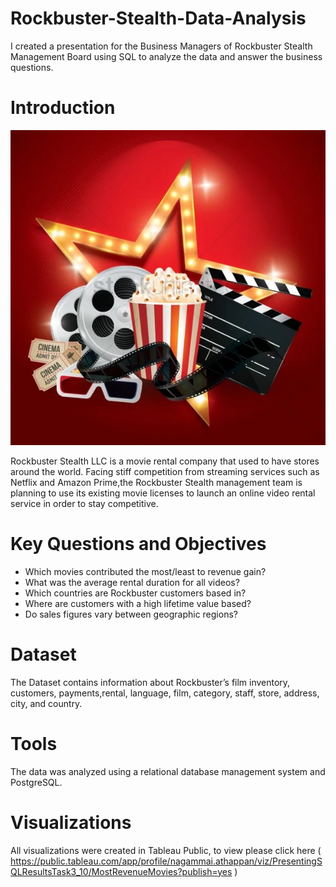 # Rockbuster-Stealth-Data-Analysis 
I created a presentation for the Business Managers of Rockbuster Stealth Management Board using SQL to analyze the data and answer the business questions.
# Introduction
![Rockburster Stealth](https://github.com/Nagammaivijitha/Rockbuster-Stealth-Data-Analysis/blob/main/cinema-background-with-movie-objects_1823384-1-600x600.webp)

Rockbuster Stealth LLC is a movie rental company that used to have stores around the world. Facing stiff competition from streaming services such as Netflix and Amazon Prime,the Rockbuster Stealth management team is planning to use its existing movie licenses to
launch an online video rental service in order to stay competitive.
# Key Questions and Objectives
- Which movies contributed the most/least to revenue gain?
- What was the average rental duration for all videos?
- Which countries are Rockbuster customers based in?
- Where are customers with a high lifetime value based?
- Do sales figures vary between geographic regions?
# Dataset
The  Dataset contains information about Rockbuster’s film inventory, customers, payments,rental, language, film, category, staff, store, address, city, and country.
# Tools
The data was analyzed using a relational database management system and PostgreSQL.
# Visualizations
All visualizations were created in Tableau Public, to view please click here ( https://public.tableau.com/app/profile/nagammai.athappan/viz/PresentingSQLResultsTask3_10/MostRevenueMovies?publish=yes )
